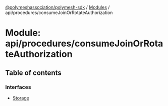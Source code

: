 [@polymeshassociation/polymesh-sdk](../README.md) / [Modules](../modules.md) / api/procedures/consumeJoinOrRotateAuthorization

# Module: api/procedures/consumeJoinOrRotateAuthorization

## Table of contents

### Interfaces

- [Storage](../interfaces/api_procedures_consumeJoinOrRotateAuthorization.Storage.md)
